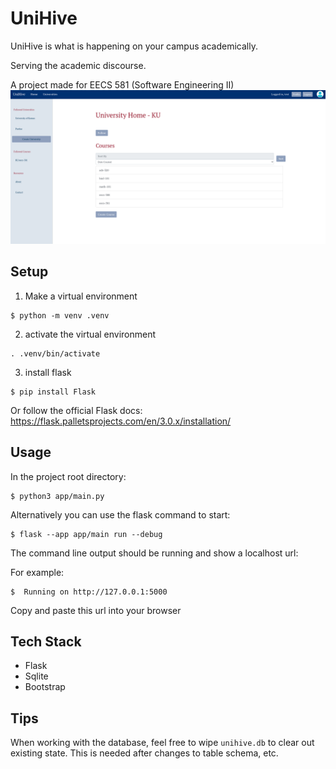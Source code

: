 # UniHive 
UniHive is what is happening on your campus academically.   

Serving the academic discourse. 

A project made for EECS 581 (Software Engineering II) 
![](app/static/unihive_course_page.png)

## Setup 
1) Make a virtual environment
```
$ python -m venv .venv
```
2) activate the virtual environment 

```
. .venv/bin/activate
```

3) install flask
```
$ pip install Flask
```

Or follow the official Flask docs: https://flask.palletsprojects.com/en/3.0.x/installation/

## Usage 
In the project root directory: 
```
$ python3 app/main.py
```

Alternatively you can use the flask command to start: 
```
$ flask --app app/main run --debug
```

The command line output should be running and show a localhost url: 

For example:
```
$  Running on http://127.0.0.1:5000
```
Copy and paste this url into your browser

## Tech Stack 
- Flask 
- Sqlite
- Bootstrap 


## Tips
When working with the database, feel free to wipe `unihive.db` to clear out
existing state. This is needed after changes to table schema, etc.
